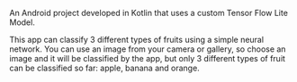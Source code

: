 An Android project developed in Kotlin that uses a custom Tensor Flow Lite Model. 

This app can classify 3 different types of fruits using a simple neural network. You can use an image from your camera or gallery, so choose an image and it will be classified by the app, but only 3 different types of fruit can be classified so far: apple, banana and orange.

